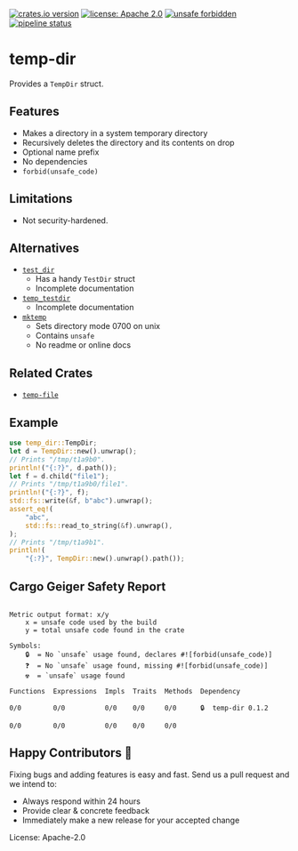[![crates.io version](https://img.shields.io/crates/v/temp-dir.svg)](https://crates.io/crates/temp-dir)
[![license: Apache 2.0](https://gitlab.com/leonhard-llc/ops/-/raw/main/license-apache-2.0.svg)](https://gitlab.com/leonhard-llc/ops/-/raw/main/temp-dir/LICENSE)
[![unsafe forbidden](https://gitlab.com/leonhard-llc/ops/-/raw/main/unsafe-forbidden.svg)](https://github.com/rust-secure-code/safety-dance/)
[![pipeline status](https://gitlab.com/leonhard-llc/ops/badges/main/pipeline.svg)](https://gitlab.com/leonhard-llc/ops/-/pipelines)

# temp-dir

Provides a `TempDir` struct.

## Features
- Makes a directory in a system temporary directory
- Recursively deletes the directory and its contents on drop
- Optional name prefix
- No dependencies
- `forbid(unsafe_code)`

## Limitations
- Not security-hardened.

## Alternatives
- [`test_dir`](https://crates.io/crates/test_dir)
  - Has a handy `TestDir` struct
  - Incomplete documentation
- [`temp_testdir`](https://crates.io/crates/temp_testdir)
  - Incomplete documentation
- [`mktemp`](https://crates.io/crates/mktemp)
  - Sets directory mode 0700 on unix
  - Contains `unsafe`
  - No readme or online docs

## Related Crates
- [`temp-file`](https://crates.io/crates/temp-file)

## Example
```rust
use temp_dir::TempDir;
let d = TempDir::new().unwrap();
// Prints "/tmp/t1a9b0".
println!("{:?}", d.path());
let f = d.child("file1");
// Prints "/tmp/t1a9b0/file1".
println!("{:?}", f);
std::fs::write(&f, b"abc").unwrap();
assert_eq!(
    "abc",
    std::fs::read_to_string(&f).unwrap(),
);
// Prints "/tmp/t1a9b1".
println!(
    "{:?}", TempDir::new().unwrap().path());
```

## Cargo Geiger Safety Report
```

Metric output format: x/y
    x = unsafe code used by the build
    y = total unsafe code found in the crate

Symbols: 
    🔒  = No `unsafe` usage found, declares #![forbid(unsafe_code)]
    ❓  = No `unsafe` usage found, missing #![forbid(unsafe_code)]
    ☢️  = `unsafe` usage found

Functions  Expressions  Impls  Traits  Methods  Dependency

0/0        0/0          0/0    0/0     0/0      🔒  temp-dir 0.1.2

0/0        0/0          0/0    0/0     0/0    

```
## Happy Contributors 🙂
Fixing bugs and adding features is easy and fast.
Send us a pull request and we intend to:
- Always respond within 24 hours
- Provide clear & concrete feedback
- Immediately make a new release for your accepted change

License: Apache-2.0

